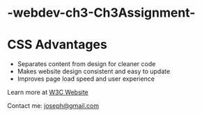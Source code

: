 # -webdev-ch3-Ch3Assignment-

<!DOCTYPE html>
<html lang="en">
<head>
  <meta charset="UTF-8">
  <title>CSS Advantages</title>
  <link rel="stylesheet" href="ex8.css">
</head>
<body>
  <h1>CSS Advantages</h1>
  <ul>
    <li>Separates content from design for cleaner code</li>
    <li class="news">Makes website design consistent and easy to update</li>
    <li>Improves page load speed and user experience</li>
  </ul>

  <p>
    Learn more at 
    <a href="https://www.w3.org/">W3C Website</a>
  </p>

  <p>
    Contact me: 
    <a href="mailto:joseph@gmail.com">joseph@gmail.com</a>
  </p>
</body>
</html>
